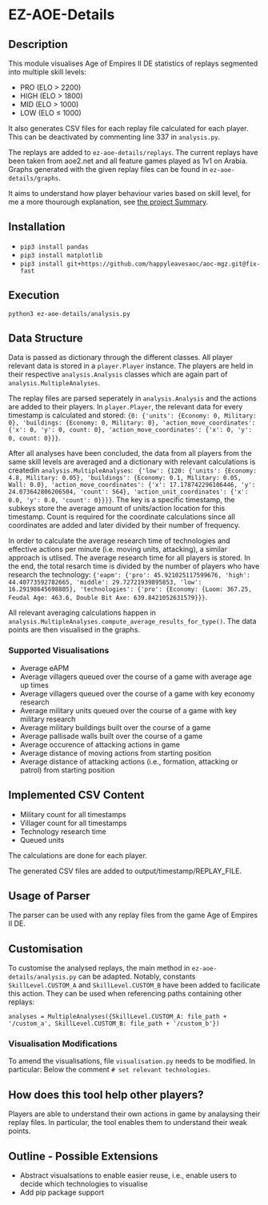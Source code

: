 # EZ-AOE-Details
## Description
This module visualises Age of Empires II DE statistics of replays segmented into multiple skill levels:
* PRO (ELO > 2200)
* HIGH (ELO > 1800)
* MID (ELO > 1000)
* LOW (ELO ≤ 1000)

It also generates CSV files for each replay file calculated for each player. This can be deactivated by commenting line 337 in `analysis.py`.

The replays are added to `ez-aoe-details/replays`. The current replays have been taken from aoe2.net and all feature games played as 1v1 on Arabia. Graphs generated with the given replay files can be found in `ez-aoe-details/graphs`.

It aims to understand how player behaviour varies based on skill level, for me a more thourough explanation, see [the project Summary](SUMMARY.md).
## Installation
* `pip3 install pandas`
* `pip3 install matplotlib`
* `pip3 install git+https://github.com/happyleavesaoc/aoc-mgz.git@fix-fast`
## Execution
`python3 ez-aoe-details/analysis.py`
## Data Structure
Data is passed as dictionary through the different classes. All player relevant data is stored in a `player.Player` instance. The players are held in their respective `analysis.Analysis` classes which are again part of `analysis.MultipleAnalyses`. 

The replay files are parsed seperately in `analysis.Analysis` and the actions are added to their players. In `player.Player`, the relevant data for every timestamp is calculated and stored: `{0: {'units': {Economy: 0, Military: 0}, 'buildings: {Economy: 0, Military: 0}, 'action_move_coordinates': {'x': 0, 'y': 0, count: 0}, 'action_move_coordinates': {'x': 0, 'y': 0, count: 0}}}`.

After all analyses have been concluded, the data from all players from the same skill levels are averaged and a dictionary with relevant calculations is createdin `analysis.MultipleAnalyses`: ` {'low': {120: {'units': {Economy: 4.8, Military: 0.05}, 'buildings': {Economy: 0.1, Military: 0.05, Wall: 0.0}, 'action_move_coordinates': {'x': 17.178742296106446, 'y': 24.073642806206504, 'count': 564}, 'action_unit_coordinates': {'x': 0.0, 'y': 0.0, 'count': 0}}}}`. The key is a specific timestamp, the subkeys store the average amount of units/action location for this timestamp. Count is required for the coordinate calculations since all coordinates are added and later divided by their number of frequency.

In order to calculate the average research time of technologies and effective actions per minute (i.e. moving units, attacking), a similar approach is utlised. The average research time for all players is stored. In the end, the total resarch time is divided by the number of players who have research the technology: `{'eapm': {'pro': 45.921025117599676, 'high': 44.40773592782665, 'middle': 29.72721939895853, 'low': 16.29198645698805}, 'technologies': {'pro': {Economy: {Loom: 367.25, Feudal Age: 463.6, Double Bit Axe: 639.8421052631579}}}`. 

All relevant averaging calculations happen in `analysis.MultipleAnalyses.compute_average_results_for_type()`. The data points are then visualised in the graphs.
### Supported Visualisations
* Average eAPM
* Average villagers queued over the course of a game with average age up times
* Average villagers queued over the course of a game with key economy research
* Average military units queued over the course of a game with key military research
* Average military buildings built over the course of a game
* Average pallisade walls built over the course of a game
* Average occurence of attacking actions in game
* Average distance of moving actions from starting position
* Average distance of attacking actions (i.e., formation, attacking or patrol) from starting position
## Implemented CSV Content
* Military count for all timestamps
* Villager count for all timestamps
* Technology research time
* Queued units

The calculations are done for each player.

The generated CSV files are added to output/timestamp/REPLAY_FILE.
## Usage of Parser
The parser can be used with any replay files from the game Age of Empires II DE.
## Customisation
To customise the analysed replays, the main method in `ez-aoe-details/analysis.py` can be adapted. Notably, constants `SkillLevel.CUSTOM_A` and `SkillLevel.CUSTOM_B` have been added to facilicate this action. They can be used when referencing paths containing other replays:

`analyses = MultipleAnalyses({SkillLevel.CUSTOM_A: file_path + '/custom_a', SkillLevel.CUSTOM_B: file_path + '/custom_b'})`
### Visualisation Modifications
To amend the visualisations, file `visualisation.py` needs to be modified. In particular: Below the comment `# set relevant technologies`.
## How does this tool help other players?
Players are able to understand their own actions in game by analaysing their replay files. In particular, the tool enables them to understand their weak points. 
## Outline - Possible Extensions
* Abstract visualsations to enable easier reuse, i.e., enable users to decide which technologies to visualise
* Add pip package support
